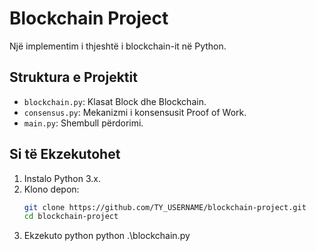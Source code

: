 # Blockchain Project

Një implementim i thjeshtë i blockchain-it në Python.

## Struktura e Projektit
- `blockchain.py`: Klasat Block dhe Blockchain.
- `consensus.py`: Mekanizmi i konsensusit Proof of Work.
- `main.py`: Shembull përdorimi.

## Si të Ekzekutohet
1. Instalo Python 3.x.
2. Klono depon:
   ```bash
   git clone https://github.com/TY_USERNAME/blockchain-project.git
   cd blockchain-project
3. Ekzekuto python python .\blockchain.py
